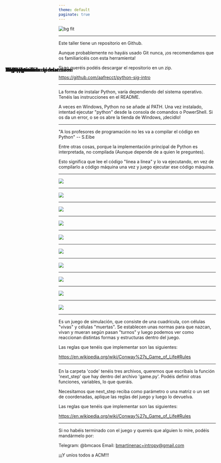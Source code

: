 ```yaml
---
theme: default
paginate: true
---
```


<style>
@import url('https://fonts.googleapis.com/css2?family=Zilla+Slab:wght@400;500;600&display=swap');
h1 {
    position: absolute !important;
    font-family: 'Zilla Slab', serif;
    font-size: 1.4em;
    top: 6%;
    left: 6%;
}
</style> 


![bg fit](./img/banner.svg)

---

# Introducción

Este taller tiene un repositorio en Github.

Aunque probablemente no hayáis usado Git nunca, ¡os recomendamos que os familiaricéis con esta herramienta!

Si no queréis podéis descargar el repositorio en un zip.

https://github.com/aafrecct/python-sig-intro

---

# Instalación

La forma de instalar Python, varía dependiendo del sistema operativo. Tenéis las instrucciones en el README.

A veces en Windows, Python no se añade al PATH. Una vez instalado, intentad ejecutar "python" desde la consola de comandos o PowerShell. Si os da un error, o se os abre la tienda de Windows, ¡decidlo!

---

# Interprete

"A los profesores de programación no les va a compilar el código en Python" -- S.Eibe

Entre otras cosas, porque la implementación principal de Python es interpretada, no compilada (Aunque depende de a quien le preguntes).

Esto significa que lee el código "linea a linea" y lo va ejecutando, en vez de compilarlo a código máquina una vez y juego ejecutar ese código máquina.

---

# Tipos

![](./img/types.svg)

---

# Hello World

![](./img/if-world.svg) 

---

# Listas

![](./img/for-world.svg) 

---

# Listas por comprehension

![](./img/list-comp.svg) 

---

# Represtación de matrizes
![](./img/matrix.svg)

---

# Diccionarios

![](./img/dict-games.svg) 

---

# Tuplas

![](./img/tuples-gens.svg) 

---

# Sets

![](./img/sets-linebreaks.svg) 

---

# Funciones
![](./img/functions.svg)

---

# PIP pip

![](./img/pip.svg)

---

# El juego de la vida

Es un juego de simulación, que consiste de una cuadricula, con células "vivas" y células "muertas".
Se establecen unas normas para que nazcan, vivan y mueran según pasan "turnos" y luego podemos ver como reaccionan distintas formas y estructuras dentro del juego.

Las reglas que tenéis que implementar son las siguientes:

https://en.wikipedia.org/wiki/Conway%27s_Game_of_Life#Rules

---

# El juego de la vida

En la carpeta 'code' tenéis tres archivos, queremos que escribais la función 'next_step' que hay dentro del archivo 'game.py'. Podéis definir otras funciones, variables, lo que queráis.

Necesitamos que next_step reciba como parámetro o una matriz o un set de coordenadas, aplique las reglas del juego y luego lo devuelva.

Las reglas que tenéis que implementar son las siguientes:

https://en.wikipedia.org/wiki/Conway%27s_Game_of_Life#Rules

---

# Contacto

Si no habéis terminado con el juego y quereis que alguien lo mire, podéis mandármelo por:

Telegram: @bmcaos
Email: bmartinenac+intropy@gmail.com

¡¡¡Y uníos todos a ACM!!! 
